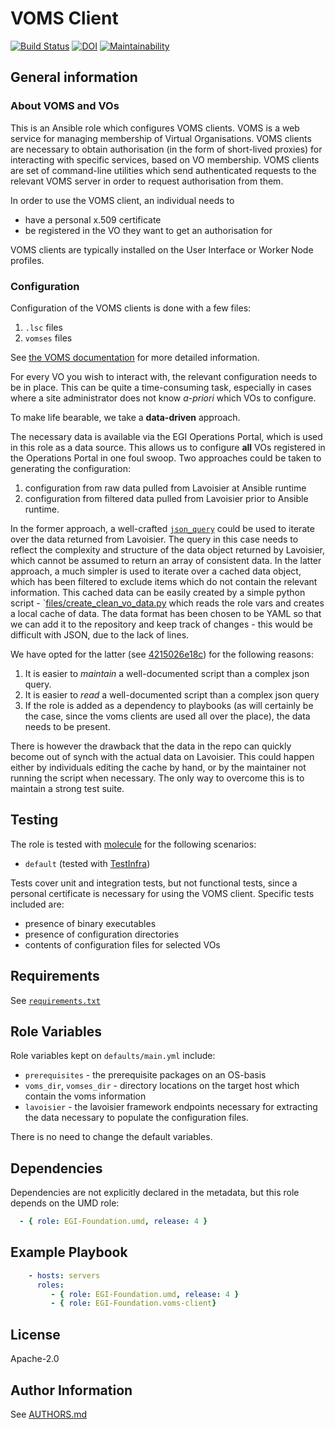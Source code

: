 # VOMS Client

[![Build Status](https://travis-ci.org/EGI-Foundation/ansible-role-VOMS-client.svg?branch=master)](https://travis-ci.org/EGI-Foundation/ansible-role-VOMS-client) [![DOI](https://zenodo.org/badge/135555680.svg)](https://zenodo.org/badge/latestdoi/135555680) [![Maintainability](https://api.codeclimate.com/v1/badges/bc8538cd1a170918fc65/maintainability)](https://codeclimate.com/github/EGI-Foundation/ansible-role-VOMS-client/maintainability)

## General information

### About VOMS and VOs

This is an Ansible role which configures VOMS clients.
VOMS is a web service for managing membership of Virtual Organisations.
VOMS clients are necessary to obtain authorisation (in the form of
short-lived proxies) for interacting with specific services, based on VO
membership.
VOMS clients are set of command-line utilities which send authenticated
requests to the relevant VOMS server in order to request authorisation
from them.

In order to use the VOMS client, an individual needs to

- have a personal x.509 certificate
- be registered in the VO they want to get an authorisation for

VOMS clients are typically installed on the User Interface or Worker Node profiles.

### Configuration

Configuration of the VOMS clients is done with a few files:

  1. `.lsc` files
  2. `vomses` files

See [the VOMS documentation](http://italiangrid.github.io/voms/documentation/voms-clients-guide/3.0.4/#voms-trust) for more detailed information.

For every VO you wish to interact with, the relevant configuration needs
to be in place.
This can be quite a time-consuming task, especially in cases where a
site administrator does not know _a-priori_ which VOs to configure.

To make life bearable, we take a **data-driven** approach.

The necessary data is available via the EGI Operations Portal, which
is used in this role as a data source.
This allows us to configure **all** VOs registered in the Operations Portal
in one foul swoop.
Two approaches could be taken to generating the configuration:

1. configuration from raw data pulled from Lavoisier at Ansible runtime
1. configuration from filtered data pulled from Lavoisier prior to Ansible runtime.

In the former approach, a well-crafted [`json_query`](https://docs.ansible.com/ansible/latest/user_guide/playbooks_filters.html#json-query-filter) could be used to iterate over the data returned from Lavoisier.
The query in this case needs to reflect the complexity and structure of the data object returned by Lavoisier, which cannot be assumed to return an array of consistent data.
In the latter approach, a much simpler is used to iterate over a cached data object, which has been filtered to exclude items which do not contain the relevant information.
This cached data can be easily created by a simple python script - `[files/create_clean_vo_data.py](files/create_clean_vo_data.py) which
reads the role vars and creates a local cache of data.
The data format has been chosen to be YAML so that we can add it to the repository and keep track of changes - this would be difficult with JSON, due to the lack of lines.

We have opted for the latter (see [4215026e18c](https://github.com/EGI-Foundation/ansible-role-VOMS-client/commit/52ac706fe059a336244bb2e4af0bdee2f37752a6)) for the following reasons:

  1. It is easier to _maintain_ a well-documented script than a complex json query.
  2. It is easier to _read_ a well-documented script than a complex json query
  3. If the role is added as a dependency to playbooks (as will certainly be the case, since the voms clients are used all over the place), the data needs to be present.

There is however the drawback that the data in the repo can quickly become out of synch with the actual data on Lavoisier. 
This could happen either by individuals editing the cache by hand, or by the maintainer not running the script when necessary.
The only way to overcome this is to maintain a strong test suite.

## Testing

The role is tested with [molecule](https://molecule.readthedocs.io/en/latest/) for the following scenarios:

- `default` (tested with [TestInfra](http://testinfra.readthedocs.io/en/latest/))

Tests cover unit and integration tests, but not functional tests, since
a personal certificate is necessary for using the VOMS client.
Specific tests included are:

- presence of binary executables
- presence of configuration directories
- contents of configuration files for selected VOs

## Requirements

See [`requirements.txt`](requirements.txt)

## Role Variables

Role variables kept on `defaults/main.yml` include:

- `prerequisites` - the prerequisite packages on an OS-basis
- `voms_dir`, `vomses_dir` - directory locations on the target host which contain the voms information
- `lavoisier` - the lavoisier framework endpoints necessary for extracting the data necessary to populate the configuration files.

There is no need to change the default variables.

## Dependencies

Dependencies are not explicitly declared in the metadata, but this role depends on the UMD role:

```yaml
  - { role: EGI-Foundation.umd, release: 4 }
```

## Example Playbook

<!--
Including an example of how to use your role (for instance, with variables
passed in as parameters) is always nice for users too:
-->

```yaml
    - hosts: servers
      roles:
         - { role: EGI-Foundation.umd, release: 4 }
         - { role: EGI-Foundation.voms-client}
```

## License

Apache-2.0

## Author Information

See [AUTHORS.md](AUTHORS.md)
